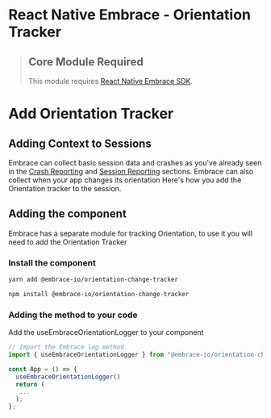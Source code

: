 # React Native Embrace - Orientation Tracker

> ## Core Module Required
>
> This module requires [React Native Embrace SDK](https://www.npmjs.com/package/@embrace-io/core).

# Add Orientation Tracker

## Adding Context to Sessions

Embrace can collect basic session data and crashes as you've already seen in the [Crash Reporting](https://embrace.io/docs/react-native/integration/crash-reporting) and [Session Reporting](https://embrace.io/docs/react-native/integration/session-reporting) sections.
Embrace can also collect when your app changes its orientation
Here's how you add the Orientation tracker to the session.

## Adding the component

Embrace has a separate module for tracking Orientation, to use it you will need to add the Orientation Tracker

### Install the component

```sh
yarn add @embrace-io/orientation-change-tracker
```

```sh
npm install @embrace-io/orientation-change-tracker
```

### Adding the method to your code

Add the useEmbraceOrientationLogger to your component

```javascript
// Import the Embrace log method
import { useEmbraceOrientationLogger } from "@embrace-io/orientation-change-tracker";

const App = () => {
  useEmbraceOrientationLogger()
  return (
   ...
  );
};
```
